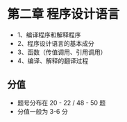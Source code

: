 # 第二章 程序设计语言

- 1、编译程序和解释程序
- 2、程序设计语言的基本成分
- 3、函数（传值调用、引用调用）
- 4、编译、解释的翻译过程

## 分值

- 题号分布在 20 - 22 / 48 - 50 题
- 分值一般为 3-6 分
